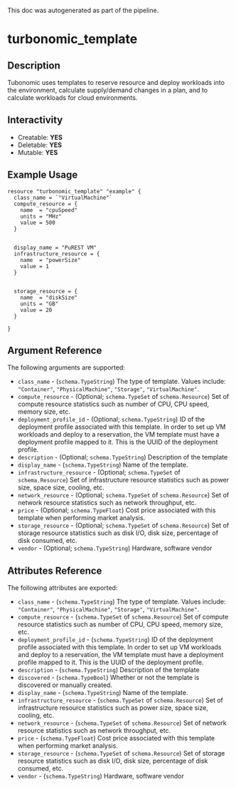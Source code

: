 This doc was autogenerated as part of the pipeline.

# turbonomic_template


## Description

Tubonomic uses templates to reserve resource and deploy workloads into the environment, calculate supply/demand changes in a plan, and to calculate workloads for cloud environments.


## Interactivity

* Creatable: **YES**
* Deletable: **YES**
* Mutable:   **YES**


## Example Usage

```
resource "turbonomic_template" "example" {
  class_name = `"VirtualMachine"`
  compute_resource = {
    name  = "cpuSpeed"
    units = "MHz"
    value = 500
  }


  display_name = "PuREST VM"
  infrastructure_resource = {
    name  = "powerSize"
    value = 1
  }


  storage_resource = {
    name  = "diskSize"
    units = "GB"
    value = 20
  }

}
```


## Argument Reference

The following arguments are supported:

- `class_name` - (`schema.TypeString`) The type of template. Values include: `"Container"`, `"PhysicalMachine"`, `"Storage"`, `"VirtualMachine"`.
- `compute_resource` - (Optional; `schema.TypeSet` of `schema.Resource`) Set of compute resource statistics such as number of CPU, CPU speed, memory size, etc.
- `deployment_profile_id` - (Optional; `schema.TypeString`) ID of the deployment profile associated with this template. In order to set up VM workloads and deploy to a reservation, the VM template must have a deployment profile mapped to it. This is the UUID of the deployment profile.
- `description` - (Optional; `schema.TypeString`) Description of the template
- `display_name` - (`schema.TypeString`) Name of the template.
- `infrastructure_resource` - (Optional; `schema.TypeSet` of `schema.Resource`) Set of infrastructure resource statistics such as power size, space size, cooling, etc.
- `network_resource` - (Optional; `schema.TypeSet` of `schema.Resource`) Set of network resource statistics such as network throughput, etc.
- `price` - (Optional; `schema.TypeFloat`) Cost price associated with this template when performing market analysis.
- `storage_resource` - (Optional; `schema.TypeSet` of `schema.Resource`) Set of storage resource statistics such as disk I/O, disk size, percentage of disk consumed, etc.
- `vendor` - (Optional; `schema.TypeString`) Hardware, software vendor


## Attributes Reference

The following attributes are exported:

- `class_name` - (`schema.TypeString`) The type of template. Values include: `"Container"`, `"PhysicalMachine"`, `"Storage"`, `"VirtualMachine"`.
- `compute_resource` - (`schema.TypeSet` of `schema.Resource`) Set of compute resource statistics such as number of CPU, CPU speed, memory size, etc.
- `deployment_profile_id` - (`schema.TypeString`) ID of the deployment profile associated with this template. In order to set up VM workloads and deploy to a reservation, the VM template must have a deployment profile mapped to it. This is the UUID of the deployment profile.
- `description` - (`schema.TypeString`) Description of the template
- `discovered` - (`schema.TypeBool`) Whether or not the template is discovered or manually created.
- `display_name` - (`schema.TypeString`) Name of the template.
- `infrastructure_resource` - (`schema.TypeSet` of `schema.Resource`) Set of infrastructure resource statistics such as power size, space size, cooling, etc.
- `network_resource` - (`schema.TypeSet` of `schema.Resource`) Set of network resource statistics such as network throughput, etc.
- `price` - (`schema.TypeFloat`) Cost price associated with this template when performing market analysis.
- `storage_resource` - (`schema.TypeSet` of `schema.Resource`) Set of storage resource statistics such as disk I/O, disk size, percentage of disk consumed, etc.
- `vendor` - (`schema.TypeString`) Hardware, software vendor

